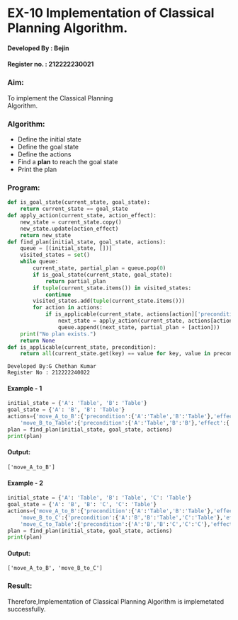 # EX-10 Implementation of Classical Planning Algorithm.
#### Developed By : Bejin
#### Register no. : 212222230021
### Aim:
To implement the Classical Planning Algorithm.&emsp;&emsp;&emsp;&emsp;&emsp;&emsp;&emsp;&emsp;&emsp;&emsp;&emsp;&emsp;&emsp;&emsp;&emsp;

### Algorithm:
- Define the initial state 
- Define the goal state 
- Define the actions 
- Find a <b>plan</b> to reach the goal state 
- Print the plan

### Program:
```Python
def is_goal_state(current_state, goal_state):
    return current_state == goal_state
def apply_action(current_state, action_effect):
    new_state = current_state.copy()
    new_state.update(action_effect)
    return new_state
def find_plan(initial_state, goal_state, actions):
    queue = [(initial_state, [])]
    visited_states = set()
    while queue:
        current_state, partial_plan = queue.pop(0)
        if is_goal_state(current_state, goal_state):
            return partial_plan
        if tuple(current_state.items()) in visited_states:
            continue
        visited_states.add(tuple(current_state.items()))
        for action in actions:
            if is_applicable(current_state, actions[action]['precondition']):
                next_state = apply_action(current_state, actions[action]['effect'])
                queue.append((next_state, partial_plan + [action]))
    print("No plan exists.")
    return None
def is_applicable(current_state, precondition):
    return all(current_state.get(key) == value for key, value in precondition.items())
```

```
Developed By:G Chethan Kumar
Register No : 212222240022
```

#### Example - 1
```Python
initial_state = {'A': 'Table', 'B': 'Table'}
goal_state = {'A': 'B', 'B': 'Table'}
actions={'move_A_to_B':{'precondition':{'A':'Table','B':'Table'},'effect':{'A':'B'}},
    'move_B_to_Table':{'precondition':{'A':'Table','B':'B'},'effect':{'B':'Table'}}}
plan = find_plan(initial_state, goal_state, actions)
print(plan)
```
#### Output:
```
['move_A_to_B']
```
  
#### Example - 2
```Python
initial_state = {'A': 'Table', 'B': 'Table', 'C': 'Table'}
goal_state = {'A': 'B', 'B': 'C', 'C': 'Table'}
actions={'move_A_to_B':{'precondition':{'A':'Table','B':'Table'},'effect':{'A': 'B'}},
    'move_B_to_C':{'precondition':{'A':'B','B':'Table','C':'Table'},'effect':{'B':'C'}},
    'move_C_to_Table':{'precondition':{'A':'B','B':'C','C':'C'},'effect':{'C':'Table'}}}
plan = find_plan(initial_state, goal_state, actions)
print(plan)
```
    
#### Output:
```
['move_A_to_B', 'move_B_to_C']
```

### Result:
Therefore,Implementation of Classical Planning Algorithm is implemetated successfully.
